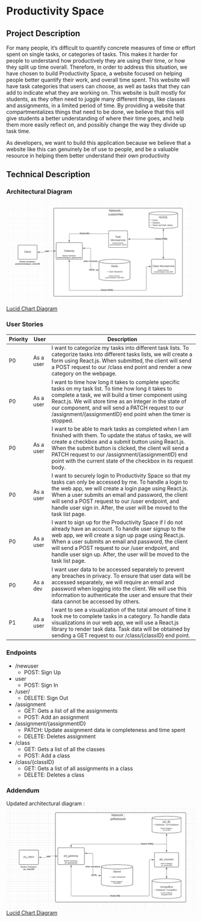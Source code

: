 # Productivity Space

## Project Description

For many people, it’s difficult to quantify concrete measures of time or effort spent on single tasks, or categories of tasks. This makes it harder for people to understand how productively they are using their time, or how they split up time overall. Therefore, in order to address this situation, we have chosen to build Productivity Space, a website focused on helping people better quantify their work, and overall time spent. This website will have task categories that users can choose, as well as tasks that they can add to indicate what they are working on. This website is built mostly for students, as they often need to juggle many different things, like classes and assignments, in a limited period of time. By providing a website that compartmentalizes things that need to be done, we believe that this will give students a better understanding of where their time goes, and help them more easily reflect on, and possibly change the way they divide up task time.

As developers, we want to build this application because we believe that a website like this can genuinely be of use to people, and be a valuable resource in helping them better understand their own productivity


## Technical Description

### Architectural Diagram
![image of architectural diagram](images/arch-diagram%20copy.png)
[Lucid Chart Diagram](https://lucid.app/lucidchart/invitations/accept/inv_9125821a-272b-4267-9ba3-0d19b99f7370?viewport_loc=-11%2C89%2C1579%2C735%2C0_0)


### User Stories
|Priority|User|Description|
|---|---|---|
|P0|As a user|I want to categorize my tasks into different task lists. To categorize tasks into different tasks lists, we will create a form using React.js. When submitted, the client will send a POST request to our /class end point and render a new category on the webpage.|
|P0|As a user|I want to time how long it takes to complete specific tasks on my task list. To time how long it takes to complete a task, we will build a timer component using React.js. We will store time as an Integer in the state of our component, and will send a PATCH request to our /assignment/{assignmentID} end point when the timer is stopped.|
|P0|As a user|I want to be able to mark tasks as completed when I am finished with them. To update the status of tasks, we will create a checkbox and a submit button using React.js. When the submit button is clicked, the client will send a PATCH request to our /assignment/{assignmentID} end point with the current state of the checkbox in its request body.|
|P0|As a user|I want to securely login to Productivity Space so that my tasks can only be accessed by me. To handle a login to the web app, we will create a login page using React.js. When a user submits an email and password, the client will send a POST request to our /user endpoint, and handle user sign in. After, the user will be moved to the task list page.|
|P0|As a user|I want to sign up for the Productivity Space if I do not already have an account. To handle user signup to the web app, we will create a sign up page using React.js. When a user submits an email and password, the client will send a POST request to our /user endpoint, and handle user sign up. After, the user will be moved to the task list page.|
|P0|As a dev|I want user data to be accessed separately to prevent any breaches in privacy. To ensure that user data will be accessed separately, we will require an email and password when logging into the client. We will use this information to authenticate the user and ensure that their data cannot be accessed by others.|
|P1|As a user|I want to see a visualization of the total amount of time it took me to complete tasks in a category. To handle data visualizations in our web app, we will use a React.js library to render task data. Task data will be obtained by sending a  GET request to our /class/{classID} end point.|


###  Endpoints
- /newuser
    - POST: Sign Up
- user
    - POST: Sign In
- /user/
    - DELETE: Sign Out
- /assignment
    - GET: Gets a list of all the assignments
    - POST: Add an assignment
- /assignment/{assignmentID}
    - PATCH: Update assignment data ie completeness and time spent
    - DELETE: Deletes assignment
- /class
    - GET: Gets a list of all the classes
    - POST: Add a class
- /class/{classID}
    - GET: Gets a list of all assignments in a class
    - DELETE: Deletes a class


### Addendum
Updated architectural diagram :
![image of updated architectural diagram](images/arch-diagram.png)
[Lucid Chart Diagram](https://lucid.app/lucidchart/invitations/accept/inv_9125821a-272b-4267-9ba3-0d19b99f7370?viewport_loc=-11%2C89%2C1579%2C735%2C0_0)
